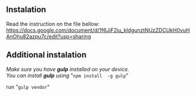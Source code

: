 ## Instalation
Read the instruction on the file bellow:
https://docs.google.com/document/d/1f6JiF2iu_kIdgunztNUzZDCUkH0vuHAnOhu82azpu7c/edit?usp=sharing

## Additional instalation
*Make sure you have __gulp__ installed on your device.*<br>
*You can install __gulp__ using*  "`npm install  -g gulp`"

run "`gulp vendor`"


